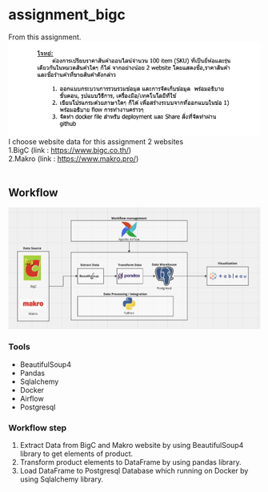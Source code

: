 # assignment_bigc
From this assignment.<br />
![alt text](https://github.com/pwtnew32/assignment_bigc/blob/main/image/assignment.png) <br />
I choose website data for this assignment 2 websites <br />
1.BigC (link : https://www.bigc.co.th/) <br />
2.Makro (link : https://www.makro.pro/) <br />
<br />
## Workflow
![alt text](https://github.com/pwtnew32/assignment_bigc/blob/main/image/Flow.png) <br />
### Tools
- BeautifulSoup4
- Pandas
- Sqlalchemy
- Docker
- Airflow
- Postgresql
### Workflow step
1. Extract Data from BigC and Makro website by using BeautifulSoup4 library to get elements of product. <br />
2. Transform product elements to DataFrame by using pandas library. <br />
3. Load DataFrame to Postgresql Database which running on Docker by using Sqlalchemy library.
<br />
